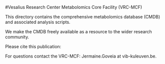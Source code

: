 #Vesalius Research Center Metabolomics Core Facility (VRC-MCF)

This directory contains the comprehensive metabolomics database (CMDB) and associated analysis scripts.

We make the CMDB freely available as a resource to the wider research community.

Please cite this publication:

For questions contact the VRC-MCF: Jermaine.Goveia at vib-kuleuven.be.



